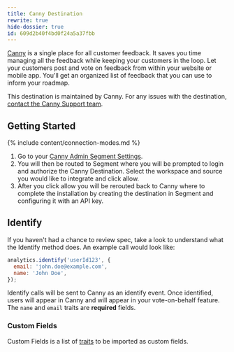 ```yaml
---
title: Canny Destination
rewrite: true
hide-dossier: true
id: 609d2b40f4bd0f24a5a37fbb
---
```

[Canny](https://canny.io) is a single place for all customer feedback. It saves you time managing all the feedback while keeping your customers in the loop. Let your customers post and vote on feedback from within your website or mobile app. You'll get an organized list of feedback that you can use to inform your roadmap.

This destination is maintained by Canny. For any issues with the destination, [contact the Canny Support team](mailto:segment-help@canny.io).

## Getting Started

{% include content/connection-modes.md %}

1. Go to your [Canny Admin Segment Settings](https://canny.io/redirect?to=%2Fadmin%2Fsettings%2Fsegment).
2. You will then be routed to Segment where you will be prompted to login and authorize the Canny Destination. Select the workspace and source you would like to integrate and click allow.
3. After you click allow you will be rerouted back to Canny where to complete the installation by creating the destination in Segment and configuring it with an API key.


## Identify
If you haven't had a chance to review spec, take a look to understand what the Identify method does. An example call would look like:

```js
analytics.identify('userId123', {
  email: 'john.doe@example.com',
  name: 'John Doe',
});
```
Identify calls will be sent to Canny as an identify event. Once identified, users will appear in Canny and will appear in your vote-on-behalf feature. The `name` and `email` traits are **required** fields.

### Custom Fields
Custom Fields is a list of [traits](/docs/connections/spec/identify/#traits) to be imported as custom fields.
